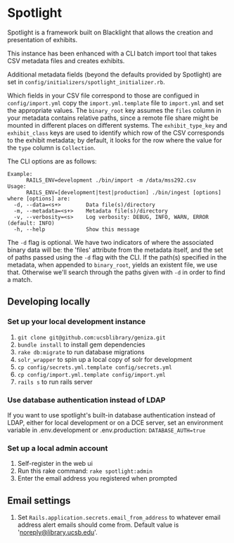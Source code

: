 # Spotlight

Spotlight is a framework built on Blacklight that allows the creation
and presentation of exhibits.

This instance has been enhanced with a CLI batch import tool that
takes CSV metadata files and creates exhibits.

Additional metadata fields (beyond the defaults provided by Spotlight)
are set in `config/initializers/spotlight_initializer.rb`.

Which fields in your CSV file correspond to those are configued in
`config/import.yml` copy the `import.yml.template` file to
`import.yml` and set the appropriate values.  The `binary_root` key
assumes the `files` column in your metadata contains relative paths,
since a remote file share might be mounted in different places on
different systems.  The `exhibit_type_key` and `exhibit_class` keys
are used to identify which row of the CSV corresponds to the exhibit
metadata; by default, it looks for the row where the value for the
`type` column is `Collection`.

The CLI options are as follows:
```
Example:
      RAILS_ENV=development ./bin/import -m /data/mss292.csv
Usage:
      RAILS_ENV=[development|test|production] ./bin/ingest [options]
where [options] are:
  -d, --data=<s+>        Data file(s)/directory
  -m, --metadata=<s+>    Metadata file(s)/directory
  -v, --verbosity=<s>    Log verbosity: DEBUG, INFO, WARN, ERROR (default: INFO)
  -h, --help             Show this message
```

The `-d` flag is optional.  We have two indicators of where the
associated binary data will be: the 'files' attribute from the
metadata itself, and the set of paths passed using the `-d` flag with
the CLI.  If the path(s) specified in the metadata, when appended to
`binary_root`, yields an existent file, we use that.  Otherwise we'll
search through the paths given with `-d` in order to find a match.

## Developing locally

### Set up your local development instance
1. `git clone git@github.com:ucsblibrary/geniza.git`
1. `bundle install` to install gem dependencies
1. `rake db:migrate` to run database migrations
1. `solr_wrapper` to spin up a local copy of solr for development
1. `cp config/secrets.yml.template config/secrets.yml`
1. `cp config/import.yml.template config/import.yml`
1. `rails s` to run rails server

### Use database authentication instead of LDAP
If you want to use spotlight's built-in database authentication instead of LDAP,
either for local development or on a DCE server, set an environment variable in
.env.development or .env.production:
`DATABASE_AUTH=true`

### Set up a local admin account
1. Self-register in the web ui
1. Run this rake command: `rake spotlight:admin`
1. Enter the email address you registered when prompted

## Email settings
1. Set `Rails.application.secrets.email_from_address` to whatever email address alert emails should come from. Default value is 'noreply@library.ucsb.edu'.
